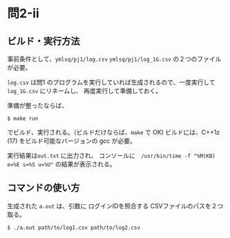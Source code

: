 # 問2-ii



## ビルド・実行方法

事前条件として、`ymlsq/pj1/log.csv` `ymlsq/pj1/log_1G.csv` の２つのファイルが必要。

`log.csv` は問1 のプログラムを実行していれば生成されるので、一度実行して `log_1G.csv` にリネームし、
再度実行して準備しておく。


準備が整ったならば、

```
$ make run
```

でビルド、実行される。（ビルドだけならば、`make` で OK)
ビルドには、C++1z (17) をビルド可能なバージョンの gcc が必要。 

実行結果は`out.txt` に出力され、
コンソールに　`/usr/bin/time -f "%M(KB) e=%E s=%S u=%U"` の結果が表示される。


## コマンドの使い方

生成された `a.out` は、引数に ログインIDを照合する CSVファイルのパスを２つ取る。

```
$ ./a.out path/to/log1.csv path/to/log2.csv
```

